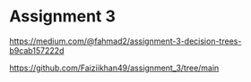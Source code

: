 # Assignment 3
https://medium.com/@fahmad2/assignment-3-decision-trees-b9cab157222d

https://github.com/Faiziikhan49/assignment_3/tree/main

